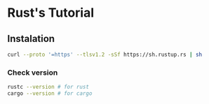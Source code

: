 # Rust's Tutorial

## Instalation
```sh
curl --proto '=https' --tlsv1.2 -sSf https://sh.rustup.rs | sh
```

### Check version
```sh
rustc --version # for rust
cargo --version # for cargo
```